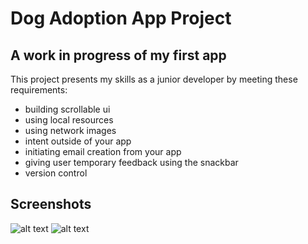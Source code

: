 # Dog Adoption App Project
## A work in progress of my first app

This project presents my skills as a junior developer by meeting these requirements:
- building scrollable ui
- using local resources
- using network images
- intent outside of your app
- initiating email creation from your app
- giving user temporary feedback using the snackbar
- version control

## Screenshots

![alt text](https://github.com/filipo203/dog-adoption-app/blob/main/screenshots/Dog%20Adoption%20–%20MainActivity.kt%20%5BDog_Adoption.app.main%5D%2014_01_2024%2018_02_40.png?raw=true)
![alt text](https://github.com/filipo203/dog-adoption-app/blob/main/screenshots/Dog%20Adoption%20–%20MainActivity.kt%20%5BDog_Adoption.app.main%5D%2014_01_2024%2018_02_50.png?raw=true)
